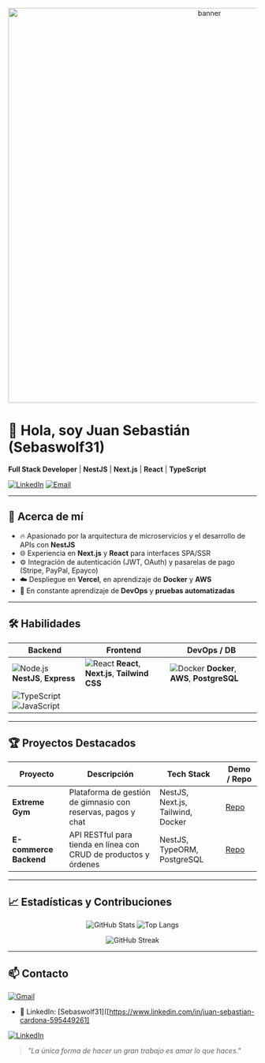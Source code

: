 <p align="center">
  <img src="https://raw.githubusercontent.com/Sebaswolf31/Sebaswolf31/main/assets/banner.png" alt="banner" width="800"/>
</p>

# 👋 Hola, soy Juan Sebastián (Sebaswolf31)
**Full Stack Developer** | **NestJS** | **Next.js** | **React** | **TypeScript**

[![LinkedIn](https://img.shields.io/badge/LinkedIn-Sebaswolf31-blue)](https://www.linkedin.com/in/juan-sebastian-cardona-595449261/) [![Email](https://img.shields.io/badge/Email-sebasunivercal@gmail.com-red?logo=gmail)](mailto:sebas@example.com)

---

## 🚀 Acerca de mí
- 🔥 Apasionado por la arquitectura de microservicios y el desarrollo de APIs con **NestJS**
- 🌐 Experiencia en **Next.js** y **React** para interfaces SPA/SSR
- ⚙️ Integración de autenticación (JWT, OAuth) y pasarelas de pago (Stripe, PayPal, Epayco)
- ☁️ Despliegue en  **Vercel**, en aprendizaje de **Docker** y **AWS**
- 🎯 En constante aprendizaje de **DevOps** y **pruebas automatizadas**

---

## 🛠️ Habilidades

| Backend                                               | Frontend                                         | DevOps / DB                            |
| ----------------------------------------------------- | ------------------------------------------------ | -------------------------------------- |
| <img src="https://img.shields.io/badge/Node.js-43853D?logo=node.js&logoColor=white" alt="Node.js"/> **NestJS**, **Express** | <img src="https://img.shields.io/badge/React-20232A?logo=react&logoColor=61DAFB" alt="React"/> **React**, **Next.js**, **Tailwind CSS** | <img src="https://img.shields.io/badge/Docker-2496ED?logo=docker&logoColor=white" alt="Docker"/> **Docker**, **AWS**, **PostgreSQL** |
| <img src="https://img.shields.io/badge/TypeScript-3178C6?logo=typescript&logoColor=white" alt="TypeScript"/> <img src="https://img.shields.io/badge/JavaScript-F7DF1E?logo=javascript&logoColor=black" alt="JavaScript"/> |                                                  |                                        |

---

## 🏆 Proyectos Destacados

| Proyecto                            | Descripción                                                      | Tech Stack                          | Demo / Repo        |
| ---------------------------------- | ---------------------------------------------------------------- | ----------------------------------- | ------------------ |
| **Extreme Gym**                     | Plataforma de gestión de gimnasio con reservas, pagos y chat     | NestJS, Next.js, Tailwind, Docker   | [Repo](https://github.com/Sebaswolf31/ExtremeGym)  |
| **E-commerce Backend**              | API RESTful para tienda en línea con CRUD de productos y órdenes | NestJS, TypeORM, PostgreSQL         | [Repo](https://github.com/Sebaswolf31/e-commerce) |


---

## 📈 Estadísticas y Contribuciones

<p align="center">
  <img src="https://github-readme-stats.vercel.app/api?username=Sebaswolf31&show_icons=true&theme=radical" alt="GitHub Stats" />
  <img src="https://github-readme-stats.vercel.app/api/top-langs?username=Sebaswolf31&layout=compact&hide=python" alt="Top Langs" />
</p>

<p align="center">
  <img src="https://github-readme-streak-stats.herokuapp.com?user=Sebaswolf31&theme=radical" alt="GitHub Streak" />
</p>

---

## 📫 Contacto

<a href="mailto:sebasunivercal@gmail.com"><img src="https://img.shields.io/badge/Gmail-sebasunivercal@gmail.com-red?logo=gmail&logoColor=white" alt="Gmail"/></a> 
- 💼 LinkedIn: [Sebaswolf31]([https://www.linkedin.com/in/juan-sebastian-cardona-595449261]

<a href="https://www.linkedin.com/in/juan-sebastian-cardona-595449261/"><img src="https://img.shields.io/badge/LinkedIn-Profile-blue?logo=linkedin&logoColor=white" alt="LinkedIn"/></a>

> _"La única forma de hacer un gran trabajo es amar lo que haces."_

<!-- Fin del README -->  
